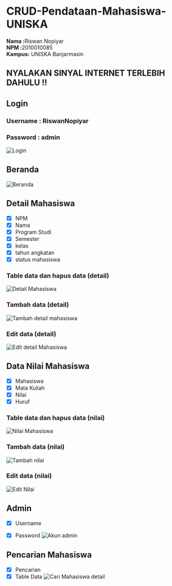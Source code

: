 # CRUD-Pendataan-Mahasiswa-UNISKA<br>
<b>Nama  :</b>Riswan Nopiyar<br>
<b>NPM   :</b>2010010085<br>
<b>Kampus:</b> UNISKA Banjarmasin<br>

## NYALAKAN SINYAL INTERNET TERLEBIH DAHULU !!
## Login
### Username : RiswanNopiyar
### Password : admin
![Login](https://user-images.githubusercontent.com/103617674/215237051-4f1ca4a3-0cc6-4c50-be11-5d0fcd83be5f.png)



## Beranda
![Beranda](https://user-images.githubusercontent.com/103617674/215236839-a598e037-18c4-48a0-b3cd-1c99b8b3ba4f.png)


## Detail Mahasiswa
- [x] NPM
- [x] Nama
- [x] Program Studi
- [x] Semester
- [x] kelas
- [x] tahun angkatan
- [x] status mahasiswa

### Table data dan hapus data (detail)
![Detail Mahasiswa](https://user-images.githubusercontent.com/103617674/215236857-2da0c527-b1d3-424a-a15e-aac3fa14b98b.png)

### Tambah data (detail)
![Tambah detail mahasiswa](https://user-images.githubusercontent.com/103617674/215237183-431b4123-962c-4773-8c6b-ec8b5b4b481f.png)

### Edit data (detail)
![Edit detail Mahasiswa](https://user-images.githubusercontent.com/103617674/215237018-481acfc3-9bee-41e6-8c1e-d8afc40369ee.png)




## Data Nilai Mahasiswa
- [x] Mahasiswa
- [x] Mata Kuliah
- [x] Nilai
- [x] Huruf

### Table data dan hapus data (nilai)
![Nilai Mahasiswa](https://user-images.githubusercontent.com/103617674/215236884-70f7bcca-16ad-4159-8cf0-e6433b4afb75.png)

### Tambah data (nilai)
![Tambah nilai](https://user-images.githubusercontent.com/103617674/215237176-cafff3af-5b9d-41ac-adc6-1d685d67a943.png)

### Edit data (nilai)
![Edit Nilai](https://user-images.githubusercontent.com/103617674/215236956-0760bab7-6fcb-45f0-854c-82421308078f.png)




## Admin
- [x] Username
- [x] Password
![Akun admin](https://user-images.githubusercontent.com/103617674/215237073-9aae39b9-af2f-4010-8f50-2c7a8fd15328.png)


## Pencarian Mahasiswa
- [x] Pencarian
- [x] Table Data
![Cari Mahasiswa detail](https://user-images.githubusercontent.com/103617674/215237237-af53d72c-6038-4b86-b13b-c10624d1ed48.png)
